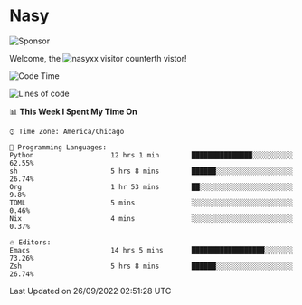 # Nasy

<!--
<p align="center">
<img height="200" src="https://github-readme-stats.vercel.app/api?username=nasyxx&count_private=true&show_icons=true&theme=dracula&include_all_commits=true"/>
<img height="200" src="https://github-readme-stats.vercel.app/api/top-langs/?username=nasyxx&theme=dracula&hide=html,jupyter+notebook&count_private=true&show_icons=true"/>
</p>

  
----------------
-->

![Sponsor](https://img.shields.io/static/v1.svg?label=Sponsor&message=%E2%9D%A4&logo=GitHub&style=flat&color=pink)
 
Welcome, the ![nasyxx visitor counter](https://count.getloli.com/get/@nasyxx?theme=rule34)th vistor!
 
<!--START_SECTION:waka-->
![Code Time](http://img.shields.io/badge/Code%20Time-2%2C659%20hrs%204%20mins-blue)

![Lines of code](https://img.shields.io/badge/From%20Hello%20World%20I%27ve%20Written-5%20Million%20lines%20of%20code-blue)

📊 **This Week I Spent My Time On** 

```text
⌚︎ Time Zone: America/Chicago

💬 Programming Languages: 
Python                   12 hrs 1 min        ███████████████░░░░░░░░░░   62.55% 
sh                       5 hrs 8 mins        ██████░░░░░░░░░░░░░░░░░░░   26.74% 
Org                      1 hr 53 mins        ██░░░░░░░░░░░░░░░░░░░░░░░   9.8% 
TOML                     5 mins              ░░░░░░░░░░░░░░░░░░░░░░░░░   0.46% 
Nix                      4 mins              ░░░░░░░░░░░░░░░░░░░░░░░░░   0.37%

🔥 Editors: 
Emacs                    14 hrs 5 mins       ██████████████████░░░░░░░   73.26% 
Zsh                      5 hrs 8 mins        ██████░░░░░░░░░░░░░░░░░░░   26.74%

```


 Last Updated on 26/09/2022 02:51:28 UTC
<!--END_SECTION:waka-->

<!-- ![visitors](https://visitor-badge.laobi.icu/badge?page_id=nasyxx.nasyxx) -->
